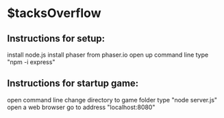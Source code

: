 # $tacksOverflow

## Instructions for setup:
install node.js
install phaser from phaser.io
open up command line
type "npm -i express"

## Instructions for startup game:
open command line
change directory to game folder
type "node server.js"
open a web browser
go to address "localhost:8080"
